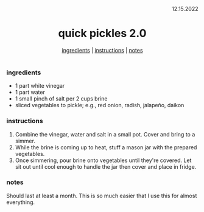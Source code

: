 <p align="right">12.15.2022</p>

<h1 align="center">quick pickles 2.0</h1>

<div align="center">
  <a href="#ingredients">ingredients</a> | 
  <a href="#instructions">instructions</a> | 
  <a href="#notes">notes</a>
</div>
<br>

### ingredients
- 1 part white vinegar
- 1 part water
- 1 small pinch of salt per 2 cups brine
- sliced vegetables to pickle; e.g., red onion, radish, jalapeño, daikon

### instructions
1. Combine the vinegar, water and salt in a small pot. Cover and bring to a simmer.
2. While the brine is coming up to heat, stuff a mason jar with the prepared vegetables.
3. Once simmering, pour brine onto vegetables until they're covered. Let sit out until cool enough to handle the jar then cover and place in fridge.

### notes
Should last at least a month. This is so much easier that I use this for almost everything.
